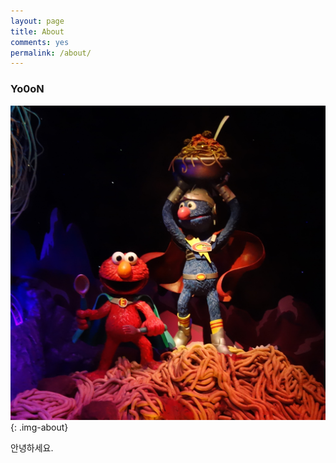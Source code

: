 ```yaml
---
layout: page
title: About
comments: yes
permalink: /about/
---
```



### Yo0oN

![쿠키몬스터](/images/myPage.jpg){: .img-about}

안녕하세요.

